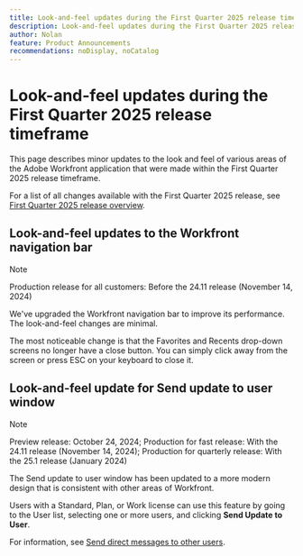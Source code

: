 ```yaml
---
title: Look-and-feel updates during the First Quarter 2025 release time frame
description: Look-and-feel updates during the First Quarter 2025 release time frame
author: Nolan
feature: Product Announcements
recommendations: noDisplay, noCatalog
---
```

# Look-and-feel updates during the First Quarter 2025 release timeframe

This page describes minor updates to the look and feel of various areas of the Adobe Workfront application that were made within the First Quarter 2025 release timeframe.

For a list of all changes available with the First Quarter 2025 release, see [First Quarter 2025 release overview](/help/quicksilver/product-announcements/product-releases/25-q1-release-activity/25-q1-release-overview.md).

## Look-and-feel updates to the Workfront navigation bar

>[!NOTE]
>
>Production release for all customers: Before the 24.11 release (November 14, 2024)

We've upgraded the Workfront navigation bar to improve its performance. The look-and-feel changes are minimal.

The most noticeable change is that the Favorites and Recents drop-down screens no longer have a close button. You can simply click away from the screen or press ESC on your keyboard to close it.

## Look-and-feel update for Send update to user window

>[!NOTE]
>
>Preview release: October 24, 2024; Production for fast release: With the 24.11 release (November 14, 2024); Production for quarterly release: With the 25.1 release (January 2024)

The Send update to user window has been updated to a more modern design that is consistent with other areas of Workfront.

Users with a Standard, Plan, or Work license can use this feature by going to the User list, selecting one or more users, and clicking **Send Update to User**.

For information, see [Send direct messages to other users](/help/quicksilver/people-teams-and-groups/work-directly-with-others/send-direct-messages-to-other-users.md).
